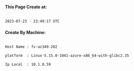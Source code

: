 
   
#### This Page Create at:

```bash

2023-07-23 - 23:49:17 UTC

```

#### Create By Machine:

```bash

Host Name : fv-az349-202

platform  : Linux-5.15.0-1041-azure-x86_64-with-glibc2.35

Ip Local  : 10.1.0.59

```

